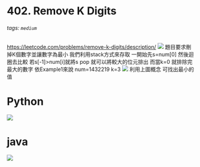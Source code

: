 # 402. Remove K Digits
###### tags: `medium`
https://leetcode.com/problems/remove-k-digits/description/
![](https://i.imgur.com/HfgiEjl.png)
題目要求刪掉K個數字並讓數字為最小
我們利用stack方式來存取
一開始先s=num[0]
然後迴圈去比較
若s[-1]>num[i]就將s pop 就可以將較大的位元排出
而當k=0 就排除完最大的數字
依Example1來說 
num=1432219 k=3
![](https://i.imgur.com/7SNULS3.png)
利用上圖概念 可找出最小的值
# Python
![](https://i.imgur.com/cKvSUJj.png)
# java
![](https://i.imgur.com/rLrVDVy.png)


